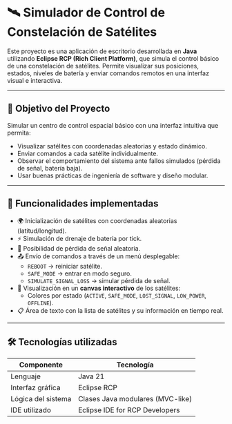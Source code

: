 # 🛰️ Simulador de Control de Constelación de Satélites

Este proyecto es una aplicación de escritorio desarrollada en **Java** utilizando **Eclipse RCP (Rich Client Platform)**, que simula el control básico de una constelación de satélites. Permite visualizar sus posiciones, estados, niveles de batería y enviar comandos remotos en una interfaz visual e interactiva.

---

## 🎯 Objetivo del Proyecto

Simular un centro de control espacial básico con una interfaz intuitiva que permita:

- Visualizar satélites con coordenadas aleatorias y estado dinámico.
- Enviar comandos a cada satélite individualmente.
- Observar el comportamiento del sistema ante fallos simulados (pérdida de señal, batería baja).
- Usar buenas prácticas de ingeniería de software y diseño modular.

---

## 🧠 Funcionalidades implementadas

- 🌍 Inicialización de satélites con coordenadas aleatorias (latitud/longitud).
- ⚡ Simulación de drenaje de batería por tick.
- 📡 Posibilidad de pérdida de señal aleatoria.
- 📤 Envío de comandos a través de un menú desplegable:
  - `REBOOT` → reiniciar satélite.
  - `SAFE_MODE` → entrar en modo seguro.
  - `SIMULATE_SIGNAL_LOSS` → simular pérdida de señal.
- 🧭 Visualización en un **canvas interactivo** de los satélites:
  - Colores por estado (`ACTIVE`, `SAFE_MODE`, `LOST_SIGNAL`, `LOW_POWER`, `OFFLINE`).
- 📋 Área de texto con la lista de satélites y su información en tiempo real.

---

## 🛠️ Tecnologías utilizadas

| Componente         | Tecnología                          |
|--------------------|--------------------------------------|
| Lenguaje           | Java 21                              |
| Interfaz gráfica   | Eclipse RCP                          |
| Lógica del sistema | Clases Java modulares (MVC-like)     |
| IDE utilizado      | Eclipse IDE for RCP Developers       |



